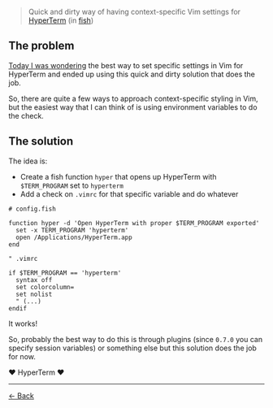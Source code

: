 [back]: https://github.com/rafaelrinaldi/til/tree/master/vim
[twitter-thread]: https://twitter.com/rafaelrinaldi/status/757699595149385728
[hyperterm]: https://hyperterm.org
[fish]: http://fish.sh

> Quick and dirty way of having context-specific Vim settings for [HyperTerm][hyperterm] (in [fish][fish])

## The problem

[Today I was wondering][twitter-thread] the best way to set specific settings in Vim for HyperTerm and ended up using this quick and dirty solution that does the job.

So, there are quite a few ways to approach context-specific styling in Vim, but the easiest way that I can think of is using environment variables to do the check.

## The solution

The idea is:

* Create a fish function `hyper` that opens up HyperTerm with `$TERM_PROGRAM` set to `hyperterm`
* Add a check on `.vimrc` for that specific variable and do whatever

```fish
# config.fish

function hyper -d 'Open HyperTerm with proper $TERM_PROGRAM exported'
  set -x TERM_PROGRAM 'hyperterm'
  open /Applications/HyperTerm.app
end
```

```viml
" .vimrc

if $TERM_PROGRAM == 'hyperterm'
  syntax off
  set colorcolumn=
  set nolist
  " (...)
endif
```

It works!

So, probably the best way to do this is through plugins (since `0.7.0` you can specify session variables) or something else but this solution does the job for now.

❤ HyperTerm ❤

---

[← Back][back]
